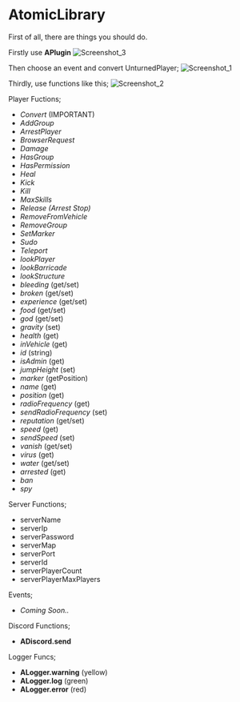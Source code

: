 # AtomicLibrary

First of all, there are things you should do.

Firstly use **APlugin**
![Screenshot_3](https://user-images.githubusercontent.com/76036578/109367488-46585e00-78a7-11eb-95e1-300dfa7bbb9f.png)

Then choose an event and convert UnturnedPlayer;
![Screenshot_1](https://user-images.githubusercontent.com/76036578/109367544-6851e080-78a7-11eb-903f-f4b99095a0af.png)

Thirdly, use functions like this;
![Screenshot_2](https://user-images.githubusercontent.com/76036578/109367573-77d12980-78a7-11eb-9492-a012008f4072.png)

Player Fuctions;
- *Convert* (IMPORTANT)
- *AddGroup*
- *ArrestPlayer*
- *BrowserRequest*
- *Damage*
- *HasGroup*
- *HasPermission*
- *Heal*
- *Kick*
- *Kill*
- *MaxSkills*
- *Release (Arrest Stop)*
- *RemoveFromVehicle*
- *RemoveGroup*
- *SetMarker*
- *Sudo*
- *Teleport*
- *lookPlayer*
- *lookBarricade*
- *lookStructure*
- *bleeding* (get/set)
- *broken* (get/set)
- *experience* (get/set)
- *food* (get/set)
- *god* (get/set)
- *gravity* (set)
- *health* (get)
- *inVehicle* (get)
- *id* (string)
- *isAdmin* (get)
- *jumpHeight* (set)
- *marker* (getPosition)
- *name* (get)
- *position* (get)
- *radioFrequency* (get)
- *sendRadioFrequency* (set)
- *reputation* (get/set)
- *speed* (get)
- *sendSpeed* (set)
- *vanish* (get/set)
- *virus* (get)
- *water* (get/set)
- *arrested* (get)
- *ban*
- *spy*

Server Functions;
- serverName
- serverIp
- serverPassword
- serverMap
- serverPort
- serverId
- serverPlayerCount
- serverPlayerMaxPlayers

Events;
- *Coming Soon..*

Discord Functions;
- **ADiscord.send**

Logger Funcs;
- **ALogger.warning** (yellow)
- **ALogger.log** (green)
- **ALogger.error** (red)
